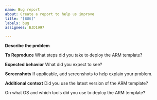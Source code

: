 ```yaml
---
name: Bug report
about: Create a report to help us improve
title: "[BUG]"
labels: bug
assignees: BJD1997

---
```


**Describe the problem**


**To Reproduce**
What steps did you take to deploy the ARM template?

**Expected behavior**
What did you expect to see?

**Screenshots**
If applicable, add screenshots to help explain your problem.





**Additional context**
Did you use the latest version of the ARM template?

On what OS and which tools did you use to deploy the ARM template?
